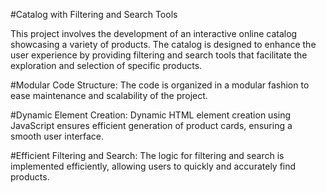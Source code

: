 #Catalog with Filtering and Search Tools

This project involves the development of an interactive online 
catalog showcasing a variety of products. The catalog is designed 
to enhance the user experience by providing filtering and search 
tools that facilitate the exploration and selection of specific products.

#Modular Code Structure: 
The code is organized in a modular fashion to ease maintenance and 
scalability of the project.

#Dynamic Element Creation: 
Dynamic HTML element creation using JavaScript ensures efficient generation 
of product cards, ensuring a smooth user interface.

#Efficient Filtering and Search: 
The logic for filtering and search is implemented efficiently, allowing 
users to quickly and accurately find products.
